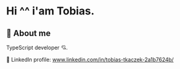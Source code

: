 
# Hi ^^ i'am Tobias.

## 🚀 About me
TypeScript developer 💘. 

💼 LinkedIn profile: www.linkedin.com/in/tobias-tkaczek-2a1b7624b/ 
